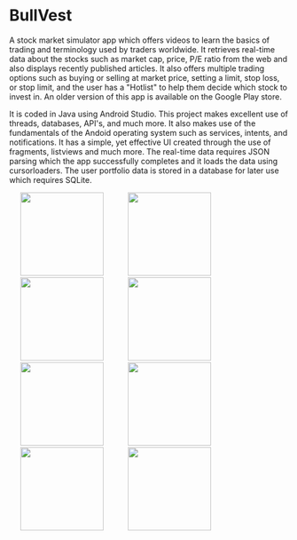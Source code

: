 # BullVest

A stock market simulator app which offers videos to learn the basics of trading and terminology used by traders worldwide. It retrieves real-time data about the stocks such as market cap, price, P/E ratio from the web and also displays recently published articles. It also offers multiple trading options such as buying or selling at market price, setting a limit, stop loss, or stop limit, and the user has a "Hotlist" to help them decide which stock to invest in. An older version of this app is available on the Google Play store.

It is coded in Java using Android Studio. This project makes excellent use of threads, databases, API's, and much more. It also makes use of the fundamentals of the Andoid operating system such as services, intents, and notifications. It has a simple, yet effective UI created through the use of fragments, listviews and much more. The real-time data requires JSON parsing which the app successfully completes and it loads the data using cursorloaders. The user portfolio data is stored in a database for later use which requires SQLite.

<p float="left">
  <img src="https://user-images.githubusercontent.com/43008021/58757633-a5741d80-84dd-11e9-94aa-831df546ae0b.jpg" width="150" hspace="20"/>
  <img src="https://user-images.githubusercontent.com/43008021/58757664-24695600-84de-11e9-8e5c-ed76d6c35d96.jpg" width="150" hspace="20"/>
  <img src="https://user-images.githubusercontent.com/43008021/59006572-b7f99a00-87f0-11e9-9bc1-a88381466fb7.jpg" width="150" hspace="20"/>
  <img src="https://user-images.githubusercontent.com/43008021/59006631-f7c08180-87f0-11e9-833e-dd045edeb9b7.jpg" width="150" hspace="20"/>
  <img src="https://user-images.githubusercontent.com/43008021/58757689-7d38ee80-84de-11e9-99db-d35eeb7bda1b.jpg" width="150" hspace="20"/>
  <img src="https://user-images.githubusercontent.com/43008021/59005923-74e9f780-87ed-11e9-8ec4-3b439cf0e159.jpg" width="150" hspace="20"/>
  <img src="https://user-images.githubusercontent.com/43008021/59006675-36eed280-87f1-11e9-8e89-95ded8701817.jpg" width="150" hspace="20"/>
  <img src="https://user-images.githubusercontent.com/43008021/59005984-b8dcfc80-87ed-11e9-9a9d-786d3c6f6d86.jpg" width="150" hspace="20"/>
</p>
